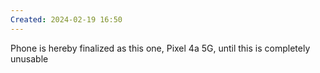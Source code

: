 ```yaml
---
Created: 2024-02-19 16:50
---
```

Phone is hereby finalized as this one, Pixel 4a 5G, until this is completely unusable
